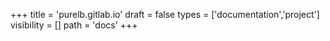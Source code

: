+++
title = 'purelb.gitlab.io'
draft = false
types = ['documentation','project']
visibility = []
path = 'docs'
+++

